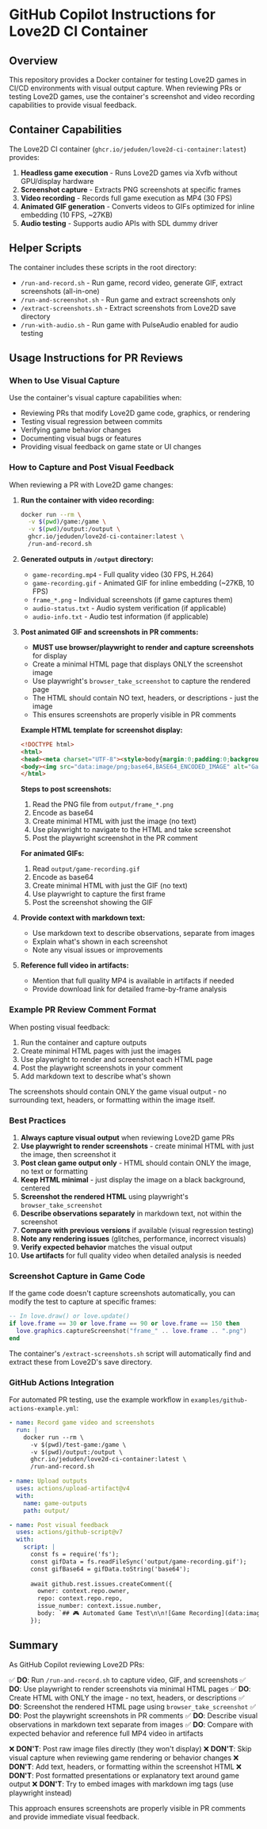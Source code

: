 # GitHub Copilot Instructions for Love2D CI Container

## Overview

This repository provides a Docker container for testing Love2D games in CI/CD environments with visual output capture. When reviewing PRs or testing Love2D games, use the container's screenshot and video recording capabilities to provide visual feedback.

## Container Capabilities

The Love2D CI container (`ghcr.io/jeduden/love2d-ci-container:latest`) provides:

1. **Headless game execution** - Runs Love2D games via Xvfb without GPU/display hardware
2. **Screenshot capture** - Extracts PNG screenshots at specific frames
3. **Video recording** - Records full game execution as MP4 (30 FPS)
4. **Animated GIF generation** - Converts videos to GIFs optimized for inline embedding (10 FPS, ~27KB)
5. **Audio testing** - Supports audio APIs with SDL dummy driver

## Helper Scripts

The container includes these scripts in the root directory:

- `/run-and-record.sh` - Run game, record video, generate GIF, extract screenshots (all-in-one)
- `/run-and-screenshot.sh` - Run game and extract screenshots only
- `/extract-screenshots.sh` - Extract screenshots from Love2D save directory
- `/run-with-audio.sh` - Run game with PulseAudio enabled for audio testing

## Usage Instructions for PR Reviews

### When to Use Visual Capture

Use the container's visual capture capabilities when:

- Reviewing PRs that modify Love2D game code, graphics, or rendering
- Testing visual regression between commits
- Verifying game behavior changes
- Documenting visual bugs or features
- Providing visual feedback on game state or UI changes

### How to Capture and Post Visual Feedback

When reviewing a PR with Love2D game changes:

1. **Run the container with video recording:**
   ```bash
   docker run --rm \
     -v $(pwd)/game:/game \
     -v $(pwd)/output:/output \
     ghcr.io/jeduden/love2d-ci-container:latest \
     /run-and-record.sh
   ```

2. **Generated outputs in `/output` directory:**
   - `game-recording.mp4` - Full quality video (30 FPS, H.264)
   - `game-recording.gif` - Animated GIF for inline embedding (~27KB, 10 FPS)
   - `frame_*.png` - Individual screenshots (if game captures them)
   - `audio-status.txt` - Audio system verification (if applicable)
   - `audio-info.txt` - Audio test information (if applicable)

3. **Post animated GIF and screenshots in PR comments:**
   - **MUST use browser/playwright to render and capture screenshots** for display
   - Create a minimal HTML page that displays ONLY the screenshot image
   - Use playwright's `browser_take_screenshot` to capture the rendered page
   - The HTML should contain NO text, headers, or descriptions - just the image
   - This ensures screenshots are properly visible in PR comments
   
   **Example HTML template for screenshot display:**
   ```html
   <!DOCTYPE html>
   <html>
   <head><meta charset="UTF-8"><style>body{margin:0;padding:0;background:#000;display:flex;align-items:center;justify-content:center;}</style></head>
   <body><img src="data:image/png;base64,BASE64_ENCODED_IMAGE" alt="Game Screenshot"></body>
   </html>
   ```
   
   **Steps to post screenshots:**
   1. Read the PNG file from `output/frame_*.png`
   2. Encode as base64
   3. Create minimal HTML with just the image (no text)
   4. Use playwright to navigate to the HTML and take screenshot
   5. Post the playwright screenshot in the PR comment
   
   **For animated GIFs:**
   1. Read `output/game-recording.gif`
   2. Encode as base64
   3. Create minimal HTML with just the GIF (no text)
   4. Use playwright to capture the first frame
   5. Post the screenshot showing the GIF

4. **Provide context with markdown text:**
   - Use markdown text to describe observations, separate from images
   - Explain what's shown in each screenshot
   - Note any visual issues or improvements
   
5. **Reference full video in artifacts:**
   - Mention that full quality MP4 is available in artifacts if needed
   - Provide download link for detailed frame-by-frame analysis

### Example PR Review Comment Format

When posting visual feedback:

1. Run the container and capture outputs
2. Create minimal HTML pages with just the images
3. Use playwright to render and screenshot each HTML page
4. Post the playwright screenshots in your comment
5. Add markdown text to describe what's shown

The screenshots should contain ONLY the game visual output - no surrounding text, headers, or formatting within the image itself.

### Best Practices

1. **Always capture visual output** when reviewing Love2D game PRs
2. **Use playwright to render screenshots** - create minimal HTML with just the image, then screenshot it
3. **Post clean game output only** - HTML should contain ONLY the image, no text or formatting
4. **Keep HTML minimal** - just display the image on a black background, centered
5. **Screenshot the rendered HTML** using playwright's `browser_take_screenshot`
6. **Describe observations separately** in markdown text, not within the screenshot
7. **Compare with previous versions** if available (visual regression testing)
8. **Note any rendering issues** (glitches, performance, incorrect visuals)
9. **Verify expected behavior** matches the visual output
10. **Use artifacts** for full quality video when detailed analysis is needed

### Screenshot Capture in Game Code

If the game code doesn't capture screenshots automatically, you can modify the test to capture at specific frames:

```lua
-- In love.draw() or love.update()
if love.frame == 30 or love.frame == 90 or love.frame == 150 then
  love.graphics.captureScreenshot("frame_" .. love.frame .. ".png")
end
```

The container's `/extract-screenshots.sh` script will automatically find and extract these from Love2D's save directory.

### GitHub Actions Integration

For automated PR testing, use the example workflow in `examples/github-actions-example.yml`:

```yaml
- name: Record game video and screenshots
  run: |
    docker run --rm \
      -v $(pwd)/test-game:/game \
      -v $(pwd)/output:/output \
      ghcr.io/jeduden/love2d-ci-container:latest \
      /run-and-record.sh

- name: Upload outputs
  uses: actions/upload-artifact@v4
  with:
    name: game-outputs
    path: output/

- name: Post visual feedback
  uses: actions/github-script@v7
  with:
    script: |
      const fs = require('fs');
      const gifData = fs.readFileSync('output/game-recording.gif');
      const gifBase64 = gifData.toString('base64');
      
      await github.rest.issues.createComment({
        owner: context.repo.owner,
        repo: context.repo.repo,
        issue_number: context.issue.number,
        body: `## 🎮 Automated Game Test\n\n![Game Recording](data:image/gif;base64,${gifBase64})\n\nFull results available in artifacts.`
      });
```

## Summary

As GitHub Copilot reviewing Love2D PRs:

✅ **DO**: Run `/run-and-record.sh` to capture video, GIF, and screenshots
✅ **DO**: Use playwright to render screenshots via minimal HTML pages
✅ **DO**: Create HTML with ONLY the image - no text, headers, or descriptions
✅ **DO**: Screenshot the rendered HTML page using `browser_take_screenshot`
✅ **DO**: Post the playwright screenshots in PR comments
✅ **DO**: Describe visual observations in markdown text separate from images
✅ **DO**: Compare with expected behavior and reference full MP4 video in artifacts

❌ **DON'T**: Post raw image files directly (they won't display)
❌ **DON'T**: Skip visual capture when reviewing game rendering or behavior changes
❌ **DON'T**: Add text, headers, or formatting within the screenshot HTML
❌ **DON'T**: Post formatted presentations or explanatory text around game output
❌ **DON'T**: Try to embed images with markdown img tags (use playwright instead)

This approach ensures screenshots are properly visible in PR comments and provide immediate visual feedback.
